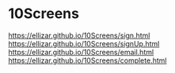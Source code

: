 # 10Screens
https://ellizar.github.io/10Screens/sign.html
https://ellizar.github.io/10Screens/signUp.html
https://ellizar.github.io/10Screens/email.html
https://ellizar.github.io/10Screens/complete.html
